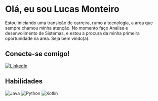 # Olá, eu sou Lucas Monteiro
Estou iniciando uma transição de carreira, rumo a tecnologia, a area que sempre chamou minha atenção. No momento faço Analise e desenvolimento de Sistemas, e estou a procura da minha primeira oportunidade na area. Seja bem vindo(a).
## Conecte-se comigo!
[![LinkedIn](https://img.shields.io/badge/LinkedIn-000?style=for-the-badge&logo=linkedin&logoColor=0E76A8)](https://www.linkedin.com/in/lucasmonteiro5525/)

## Habilidades

![Java](https://img.shields.io/badge/Java-000?style=for-the-badge&logo=java)
![Python](https://img.shields.io/badge/Python-000?style=for-the-badge&logo=python)
![Kotlin](https://img.shields.io/badge/Kotlin-000?style=for-the-badge&logo=kotlin)